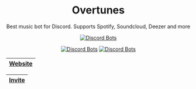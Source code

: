 <div align="center">

# Overtunes
  
Best music bot for Discord. Supports Spotify, Soundcloud, Deezer and more
  
  
[![Discord Bots](https://top.gg/api/widget/873101608467185684.svg)](https://top.gg/bot/873101608467185684)
  
  
[![Discord Bots](https://top.gg/api/widget/servers/873101608467185684.svg)](https://top.gg/bot/873101608467185684)
[![Discord Bots](https://top.gg/api/widget/upvotes/873101608467185684.svg)](https://top.gg/bot/873101608467185684)

  

| **[Website](https://overtunes.me/)**	|
|-----------------------------------------------------------------------------	|
  
| **[Invite](https://discord.com/oauth2/authorize?client_id=873101608467185684&scope=bot&permissions=4332047432&scope=applications.commands%20bot)**	|
|-----------------------------------------------------------------------------	|
</div>
